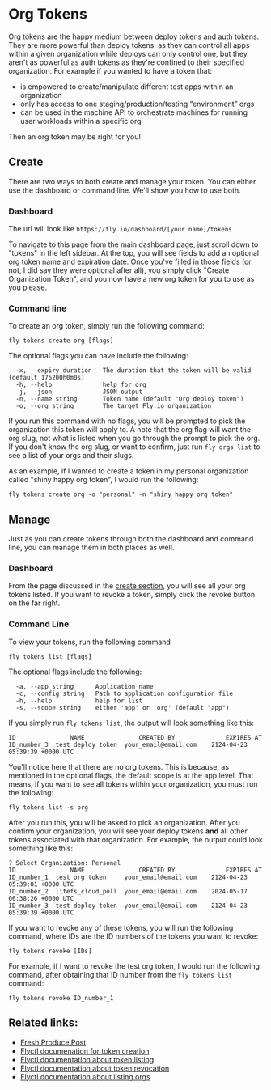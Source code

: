 # Org Tokens

Org tokens are the happy medium between deploy tokens and auth tokens. They are more powerful than deploy tokens, as they can control all apps within a given organization while deploys can only control one, but they aren't as powerful as auth tokens as they're confined to their specified organization. For example if you wanted to have a token that:

- is empowered to create/manipulate different test apps within an organization
- only has access to one staging/production/testing “environment” orgs
- can be used in the machine API to orchestrate machines for running user workloads within a specific org

Then an org token may be right for you!

## Create
There are two ways to both create and manage your token. You can either use the dashboard or command line. We'll show you how to use both.

### Dashboard

The url will look like `https://fly.io/dashboard/[your name]/tokens`

To navigate to this page from the main dashboard page, just scroll down to "tokens" in the left sidebar. At the top, you will see fields to add an optional org token name and expiration date. Once you've filled in those fields (or not, I did say they were optional after all), you simply click "Create Organization Token", and you now have a new org token for you to use as you please.

### Command line

To create an org token, simply run the following command:

```
fly tokens create org [flags]
```

The optional flags you can have include the following:

```
  -x, --expiry duration   The duration that the token will be valid (default 175200h0m0s)
  -h, --help              help for org
  -j, --json              JSON output
  -n, --name string       Token name (default "Org deploy token")
  -o, --org string        The target Fly.io organization
```

If you run this command with no flags, you will be prompted to pick the organization this token will apply to. A note that the org flag will want the org slug, not what is listed when you go through the prompt to pick the org. If you don't know the org slug, or want to confirm, just run `fly orgs list` to see a list of your orgs and their slugs.

As an example, if I wanted to create a token in my personal organization called "shiny happy org token", I would run the following:

```
fly tokens create org -o "personal" -n "shiny happy org token" 
```

## Manage

Just as you can create tokens through both the dashboard and command line, you can manage them in both places as well.

### Dashboard

From the page discussed in the [create section](#dashboard), you will see all your org tokens listed. If you want to revoke a token, simply click the revoke button on the far right.

### Command Line

To view your tokens, run the following command

```
fly tokens list [flags]
```

The optional flags include the following:

```
  -a, --app string      Application name
  -c, --config string   Path to application configuration file
  -h, --help            help for list
  -s, --scope string    either 'app' or 'org' (default "app")

```

If you simply run `fly tokens list`, the output will look something like this:

```
ID               NAME             	CREATED BY              EXPIRES AT                    	
ID_number_3	 test deploy token	your_email@email.com	2124-04-23 05:39:39 +0000 UTC	
```

You'll notice here that there are no org tokens. This is because, as mentioned in the optional flags, the default scope is at the app level. That means, if you want to see all tokens within your organization, you must run the following:

```
fly tokens list -s org
```

After you run this, you will be asked to pick an organization. After you confirm your organization, you will see your deploy tokens **and** all other tokens associated with that organization. For example, the output could look something like this:

```
? Select Organization: Personal
ID               NAME             	CREATED BY              EXPIRES AT                    
ID_number_1	 test org token   	your_email@email.com	2124-04-23 05:39:01 +0000 UTC	
ID_number_2	 litefs_cloud_poll	your_email@email.com	2024-05-17 06:38:26 +0000 UTC	
ID_number_3	 test deploy token	your_email@email.com	2124-04-23 05:39:39 +0000 UTC	
```

If you want to revoke any of these tokens, you will run the following command, where IDs are the ID numbers of the tokens you want to revoke:

`fly tokens revoke [IDs]`

For example, if I want to revoke the test org token, I would run the following command, after obtaining that ID number from the `fly tokens list` command:

`fly tokens revoke ID_number_1`


## Related links:

- [Fresh Produce Post](https://community.fly.io/t/org-scoped-tokens/13194)
- [Flyctl documenation for token creation](https://fly.io/docs/flyctl/tokens-create-org/)
- [Flyctl documentation about token listing](https://fly.io/docs/flyctl/tokens-list/)
- [Flyctl documentation about token revocation](https://fly.io/docs/flyctl/tokens-revoke/)
- [Flyctl documentation about listing orgs](https://fly.io/docs/flyctl/orgs-list/)
